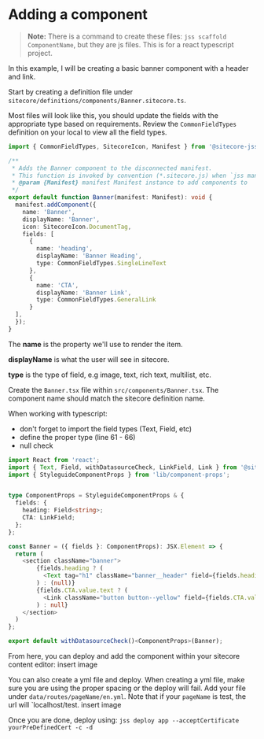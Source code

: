 # Adding a component 

> **Note:** There is a command to create these files: `jss scaffold ComponentName`, but they are js files. This is for a react typescript project.

In this example, I will be creating a basic banner component with a header and link.

Start by creating a definition file under `sitecore/definitions/components/Banner.sitecore.ts`. 

Most files will look like this, you should update the fields with the appropriate type based on requirements. Review the `CommonFieldTypes` definition on your local to view all the field types.

```typescript
import { CommonFieldTypes, SitecoreIcon, Manifest } from '@sitecore-jss/sitecore-jss-manifest';

/**
 * Adds the Banner component to the disconnected manifest.
 * This function is invoked by convention (*.sitecore.js) when `jss manifest` is run.
 * @param {Manifest} manifest Manifest instance to add components to
 */
export default function Banner(manifest: Manifest): void {
  manifest.addComponent({
    name: 'Banner',
    displayName: 'Banner',
    icon: SitecoreIcon.DocumentTag,
    fields: [
      { 
        name: 'heading',
        displayName: 'Banner Heading',
        type: CommonFieldTypes.SingleLineText
      },
      { 
        name: 'CTA',
        displayName: 'Banner Link',
        type: CommonFieldTypes.GeneralLink
      }
  ],
  });
}
```

The **name** is the property we'll use to render the item.

**displayName** is what the user will see in sitecore.

**type** is the type of field, e.g image, text, rich text, multilist, etc.


Create the `Banner.tsx` file within `src/components/Banner.tsx`.
The component name should match the sitecore definition name.

When working with typescript:
- don't forget to import the field types (Text, Field, etc)
- define the proper type (line 61 - 66)
- null check 


```typescript
import React from 'react';
import { Text, Field, withDatasourceCheck, LinkField, Link } from '@sitecore-jss/sitecore-jss-nextjs';
import { StyleguideComponentProps } from 'lib/component-props';


type ComponentProps = StyleguideComponentProps & {
  fields: {
    heading: Field<string>;
    CTA: LinkField; 
  };
};

const Banner = ({ fields }: ComponentProps): JSX.Element => {
  return (
    <section className="banner">
        {fields.heading ? (
          <Text tag="h1" className="banner__header" field={fields.heading} />
        ) : (null)}
        {fields.CTA.value.text ? (
          <Link className="button button--yellow" field={fields.CTA.value} />
        ) : null}
    </section>
  )
};

export default withDatasourceCheck()<ComponentProps>(Banner);
```

From here, you can deploy and add the component within your sitecore content editor:
insert image

You can also create a yml file and deploy. When creating a yml file, make sure you are using the proper spacing or the deploy will fail.
Add your file under `data/routes/pageName/en.yml`. Note that if your `pageName` is test, the url will `localhost/test.
insert image

Once you are done, deploy using:
`jss deploy app --acceptCertificate yourPreDefinedCert -c -d`

